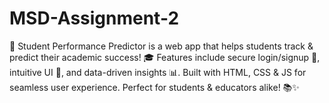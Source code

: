 # MSD-Assignment-2
🚀 Student Performance Predictor is a web app that helps students track &amp; predict their academic success! 🎓 Features include secure login/signup 🔐, intuitive UI 🎨, and data-driven insights 📊. Built with HTML, CSS &amp; JS for seamless user experience. Perfect for students &amp; educators alike! 📚✨
